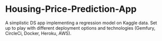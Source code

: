 # Housing-Price-Prediction-App
A simplistic DS app implementing a regression model on Kaggle data. Set up to play with different deployment options and technologies (Gemfury, CircleCi, Docker, Heroku, AWS).
